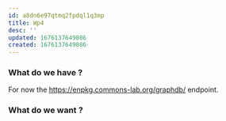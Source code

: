 ```yaml
---
id: a8dn6e97qtmq2fpdql1q3mp
title: Wp4
desc: ''
updated: 1676137649086
created: 1676137649086
---
```



### What do we have ?

For now the https://enpkg.commons-lab.org/graphdb/ endpoint.

### What do we want ?